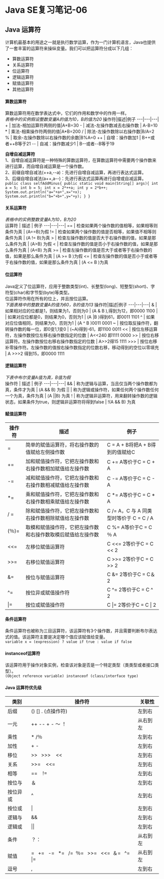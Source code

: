 # Java SE复习笔记-06
## Java 运算符
计算机最基本的用途之一就是执行数学运算，作为一门计算机语言，Java也提供了一套丰富的运算符来操纵变量。我们可以把运算符分成以下几组：
- 算数运算符
- 关系运算符
- 位运算符
- 逻辑运算符
- 赋值运算符
- 其他运算符


#### 算数运算符  
算数运算符用在数学表达式中，它们的作用和数学中的作用一样。  
*表格中的实例假设整数变量A的值为10，B的值为20*
操作符|描述|例子
---|---|---|
\+ | 加法\-相加运算符两侧的值|A\+B=30
\- | 减法\-左操作数减去右操作数 | A\-B=10
\* | 乘法\-相乘操作符两侧的值|A*B=200
\/ | 除法\-左操作数除以右操作数|B\/A=2
\% | 取余\-左操作数除以右操作数的余数|B\%A=0
\++ | 自增：操作数加1 | B++或者++B等于21
\-- | 自减：操作数减少1 | B--或者--B等于19

**自增自减运算符**  
1、自增自减运算符是一种特殊的算数运算符，在算数运算符中需要两个操作数来进行运算，而自增自减运算是一个操作数。  
2、前缀自增自减法(++a,--a)：先进行自增自减运算，再进行表达式运算。  
3、后缀自增自减法(a++,a--)：先进行表达式运算再进行自增或自减运算。   
`public class selfAddMinus{
    public static void main(String[] args){
        int a = 5;
        int b = 5;
        int x = 2*++a;
        int y = 2*b++;
        System.out.println("a="+a+",x="+x);
        System.out.println("b="+b+",y="+y);
    }
}` 

#### 关系运算符  
*表格中的实例整数变量A为10，B为20*  
运算符 | 描述 | 例子
---|---|---|
== | 检查如果两个操作数的值相等，如果相等则条件为真 | (A==B)为假
!= | 检查如果两个操作数的值是否相等，如果值不相等则条件为真 | (A != B)为真
\> | 检查左操作数的值是否大于右操作数的值，如果是那么条件为真 | (A>B) 为假
< | 检查左操作数的值是否小于右操作数的值，如果是那么条件为真 | (A<B) 为真
\>= | 检查左操作数的值是否大于或者等于右操作数的值，如果是那么条件为真 | (A >= B )为假
<= | 检查左操作数的值是否小于或者等于右操作数的值，如果是那么条件为真 | (A <= B )为真

#### 位运算符
Java定义了位运算符，应用于整数类型(int)、长整型(long)、短整型(short)、字符型(char)和字节型(byte)等类型。  
位运算符作用在所有的位上，并且按位运算。  
*下面表格中的整数变量A的值为60，B的值为13*
操作符|描述|例子
---|---|---|
& | 如果相对应的位都是1，则结果为1，否则为0 | (A & B ),得到为12，即0000 1100
\| | 如果对应位都是0，则结果为0，否则为1 | (A \|B )得到61，即0011 1101
^ | 如果对应位值相同，则结果为0，否则为1 | (A ^ B )0011 0001
~ | 按位取反操作符，翻转操作数的每一位，即0变1,1变0 | (~A)得到-61，即1100 0011
<< | 按位左移运算符，左操作数按位左移右操作数指定的位数 | A<<240 即1111 0000 
\>> | 按位右移运算符。左操作数按位右移右操作数指定的位数 | A\>>2得15 1111
\>>> | 按位右移补零操作符。左操作数的值按右操作数指定的位数右移，移动得到的空位以零填充 | A \>>>2 得到15，即0000 1111

#### 逻辑运算符 
*下表中布尔变量A值为真，B值为假*  
操作符 | 描述 | 例子
---|---|---|
&& | 称为逻辑与运算，当且仅当两个操作数都为真，条件才为真 | (A && B) 为假
\|\| | 称为逻辑或操作符，如果任何两个操作数任何一个为真，条件为真 | (A \|\|B) 为真
! | 称为逻辑非运算符，用来翻转操作数的逻辑状态，如果条件为true，则逻辑非运算符将得到false | !(A && B) 为真


#### 赋值运算符  

操作符 | 描述 | 例子
---|---|---|
=	|简单的赋值运算符，将右操作数的值赋给左侧操作数|	C = A + B将把A + B得到的值赋给C
+=	|加和赋值操作符，它把左操作数和右操作数相加赋值给左操作数	|C += A等价于C = C + A
-=	|减和赋值操作符，它把左操作数和右操作数相减赋值给左操作数	|C -= A等价于C = C - A
*=	|乘和赋值操作符，它把左操作数和右操作数相乘赋值给左操作数	|C *= A等价于C = C * A
/ =	|除和赋值操作符，它把左操作数和右操作数相除赋值给左操作数	|C /= A，C 与 A 同类型时等价于 C = C / A
(％)=	|取模和赋值操作符，它把左操作数和右操作数取模后赋值给左操作数	|C %= A等价于C = C ％ A
<<=	|左移位赋值运算符	|C <<= 2等价于C = C << 2
\>\>=	|右移位赋值运算符	|C \>\>= 2等价于C = C \>\> 2
&=	|按位与赋值运算符	|C &= 2等价于C = C＆2
^=	|按位异或赋值操作符	|C ^= 2等价于C = C ^ 2
\|=	|按位或赋值操作符	|C \|= 2等价于C = C \| 2


#### 条件运算符  
条件运算符也被称为三目运算符，该运算符有3个操作数，并且需要判断布尔表达式的值。该运算符主要是决定哪个值应该赋值给变量。  
`variable x = (expression) ? value if true : value if false`  


#### instanceof运算符
该运算符用于操作对象实例，检查该对象是否是一个特定类型（类类型或者接口类型）。  
`(Object reference variable) instanceof (class/interface type)`  


#### Java 运算符优先级  

类别 | 操作符 | 关联性 
---| ---| ---|
后缀|() [] . (点操作符)	|左到右
一元|	++ -- + - ～ ！	|从右到左
乘性 |	* /％	|左到右
加性 |	+ -	|左到右
移位 |	\>\> &ensp;\>\>\> &ensp; << 	|左到右
关系 |	\>\>= &ensp; <<= 	|左到右
相等 |	== &ensp; !=	|左到右
按位与|	＆	|左到右
按位异或|	^	|左到右
按位或|	\|	|左到右
逻辑与|	&&	|左到右
逻辑或|	\|\|	|左到右
条件|	？：	|从右到左
赋值|	= &ensp;+= &ensp;-= &ensp;*= &ensp;/=&ensp;％= &ensp;\>\>= &ensp;<<=&ensp;＆= &ensp;^=&ensp; \|=	|从右到左
逗号|	,|	左到右
